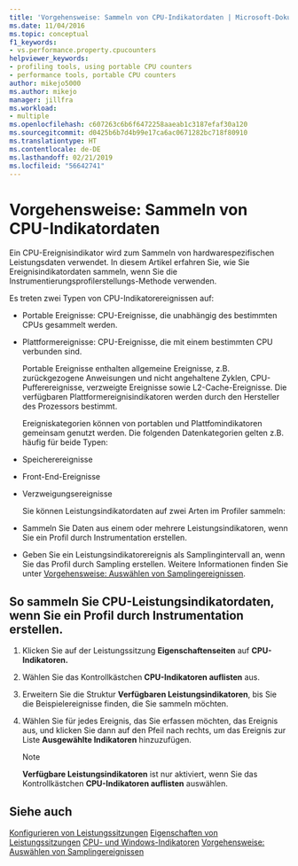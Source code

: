 ```yaml
---
title: 'Vorgehensweise: Sammeln von CPU-Indikatordaten | Microsoft-Dokumentation'
ms.date: 11/04/2016
ms.topic: conceptual
f1_keywords:
- vs.performance.property.cpucounters
helpviewer_keywords:
- profiling tools, using portable CPU counters
- performance tools, portable CPU counters
author: mikejo5000
ms.author: mikejo
manager: jillfra
ms.workload:
- multiple
ms.openlocfilehash: c607263c6b6f6472258aaeab1c3187efaf30a120
ms.sourcegitcommit: d0425b6b7d4b99e17ca6ac0671282bc718f80910
ms.translationtype: HT
ms.contentlocale: de-DE
ms.lasthandoff: 02/21/2019
ms.locfileid: "56642741"
---
```

# <a name="how-to-collect-cpu-counter-data"></a>Vorgehensweise: Sammeln von CPU-Indikatordaten

Ein CPU-Ereignisindikator wird zum Sammeln von hardwarespezifischen Leistungsdaten verwendet. In diesem Artikel erfahren Sie, wie Sie Ereignisindikatordaten sammeln, wenn Sie die Instrumentierungsprofilerstellungs-Methode verwenden.

Es treten zwei Typen von CPU-Indikatorereignissen auf:

- Portable Ereignisse: CPU-Ereignisse, die unabhängig des bestimmten CPUs gesammelt werden.

- Plattformereignisse: CPU-Ereignisse, die mit einem bestimmten CPU verbunden sind.

  Portable Ereignisse enthalten allgemeine Ereignisse, z.B. zurückgezogene Anweisungen und nicht angehaltene Zyklen, CPU-Pufferereignisse, verzweigte Ereignisse sowie L2-Cache-Ereignisse. Die verfügbaren Plattformereignisindikatoren werden durch den Hersteller des Prozessors bestimmt.

  Ereigniskategorien können von portablen und Plattfomindikatoren gemeinsam genutzt werden. Die folgenden Datenkategorien gelten z.B. häufig für beide Typen:

- Speicherereignisse

- Front-End-Ereignisse

- Verzweigungsereignisse

  Sie können Leistungsindikatordaten auf zwei Arten im Profiler sammeln:

- Sammeln Sie Daten aus einem oder mehrere Leistungsindikatoren, wenn Sie ein Profil durch Instrumentation erstellen.

- Geben Sie ein Leistungsindikatorereignis als Samplingintervall an, wenn Sie das Profil durch Sampling erstellen. Weitere Informationen finden Sie unter [Vorgehensweise: Auswählen von Samplingereignissen](../profiling/how-to-choose-sampling-events.md).

## <a name="to-collect-cpu-performance-counter-data-when-you-profile-by-instrumentation"></a>So sammeln Sie CPU-Leistungsindikatordaten, wenn Sie ein Profil durch Instrumentation erstellen.

1. Klicken Sie auf der Leistungssitzung **Eigenschaftenseiten** auf **CPU-Indikatoren.**

2. Wählen Sie das Kontrollkästchen **CPU-Indikatoren auflisten** aus.

3. Erweitern Sie die Struktur **Verfügbaren Leistungsindikatoren**, bis Sie die Beispielereignisse finden, die Sie sammeln möchten.

4. Wählen Sie für jedes Ereignis, das Sie erfassen möchten, das Ereignis aus, und klicken Sie dann auf den Pfeil nach rechts, um das Ereignis zur Liste **Ausgewählte Indikatoren** hinzuzufügen.

    > [!NOTE]
    > **Verfügbare Leistungsindikatoren** ist nur aktiviert, wenn Sie das Kontrollkästchen **CPU-Indikatoren auflisten** auswählen.

## <a name="see-also"></a>Siehe auch

[Konfigurieren von Leistungssitzungen](../profiling/configuring-performance-sessions.md)
[Eigenschaften von Leistungssitzungen](../profiling/performance-session-properties.md)
[CPU- und Windows-Indikatoren](../profiling/cpu-and-windows-counters.md)
[Vorgehensweise: Auswählen von Samplingereignissen](../profiling/how-to-choose-sampling-events.md)